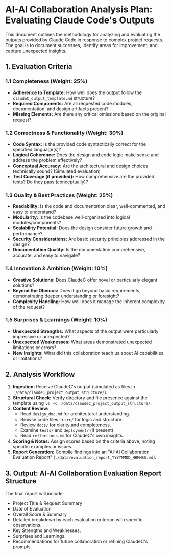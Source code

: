 # AI-AI Collaboration Analysis Plan: Evaluating Claude Code's Outputs

This document outlines the methodology for analyzing and evaluating the outputs provided by Claude Code
in response to complex project requests. The goal is to document successes, identify areas for improvement,
and capture unexpected insights.

## 1. Evaluation Criteria

### 1.1 Completeness (Weight: 25%)
- **Adherence to Template:** How well does the output follow the `claudeC_output_template.md` structure?
- **Required Components:** Are all requested code modules, documentation, and design artifacts present?
- **Missing Elements:** Are there any critical omissions based on the original request?

### 1.2 Correctness & Functionality (Weight: 30%)
- **Code Syntax:** Is the provided code syntactically correct for the specified language(s)?
- **Logical Coherence:** Does the design and code logic make sense and address the problem effectively?
- **Conceptual Accuracy:** Are the architectural and design choices technically sound? (Simulated evaluation)
- **Test Coverage (if provided):** How comprehensive are the provided tests? Do they pass (conceptually)?

### 1.3 Quality & Best Practices (Weight: 25%)
- **Readability:** Is the code and documentation clear, well-commented, and easy to understand?
- **Modularity:** Is the codebase well-organized into logical modules/components?
- **Scalability Potential:** Does the design consider future growth and performance?
- **Security Considerations:** Are basic security principles addressed in the design?
- **Documentation Quality:** Is the documentation comprehensive, accurate, and easy to navigate?

### 1.4 Innovation & Ambition (Weight: 10%)
- **Creative Solutions:** Does ClaudeC offer novel or particularly elegant solutions?
- **Beyond the Obvious:** Does it go beyond basic requirements, demonstrating deeper understanding or foresight?
- **Complexity Handling:** How well does it manage the inherent complexity of the request?

### 1.5 Surprises & Learnings (Weight: 10%)
- **Unexpected Strengths:** What aspects of the output were particularly impressive or unexpected?
- **Unexpected Weaknesses:** What areas demonstrated unexpected limitations or errors?
- **New Insights:** What did this collaboration teach us about AI capabilities or limitations?

## 2. Analysis Workflow

1.  **Ingestion:** Receive ClaudeC's output (simulated as files in `./data/claudeC_project_output_structure/`).
2.  **Structural Check:** Verify directory and file presence against the template using `ls -R ./data/claudeC_project_output_structure/`.
3.  **Content Review:**
    - Read `design_doc.md` for architectural understanding.
    - Browse code files in `src/` for logic and structure.
    - Review `docs/` for clarity and completeness.
    - Examine `tests/` and `deployment/` (if present).
    - Read `reflections.md` for ClaudeC's own insights.
4.  **Scoring & Notes:** Assign scores based on the criteria above, noting specific examples or issues.
5.  **Report Generation:** Compile findings into an "AI-AI Collaboration Evaluation Report" (`./data/evaluation_report_YYYYMMDD_HHMMSS.md`).

## 3. Output: AI-AI Collaboration Evaluation Report Structure

The final report will include:
- Project Title & Request Summary
- Date of Evaluation
- Overall Score & Summary
- Detailed breakdown by each evaluation criterion with specific observations.
- Key Strengths and Weaknesses.
- Surprises and Learnings.
- Recommendations for future collaboration or refining ClaudeC's prompts.
